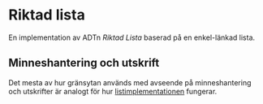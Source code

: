 # Riktad lista

En implementation av ADTn _Riktad Lista_ baserad på en enkel-länkad lista.

## Minneshantering och utskrift

Det mesta av hur gränsytan används med avseende på minneshantering och
utskrifter är analogt för hur [listimplementationen](../list/) fungerar.

